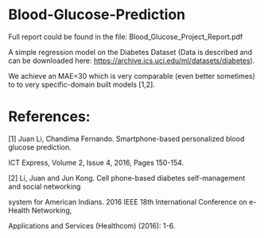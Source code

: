 # Blood-Glucose-Prediction

Full report could be found in the file: Blood_Glucose_Project_Report.pdf

A simple regression model on the Diabetes Dataset (Data is described and can be downloaded here: https://archive.ics.uci.edu/ml/datasets/diabetes).

We achieve an MAE=30 which is very comparable (even better sometimes) to to very specific-domain built models [1,2].

# References:

[1] Juan Li, Chandima Fernando. Smartphone-based personalized blood glucose prediction.

ICT Express, Volume 2, Issue 4, 2016, Pages 150-154.

[2] Li, Juan and Jun Kong. Cell phone-based diabetes self-management and social networking

system for American Indians. 2016 IEEE 18th International Conference on e-Health Networking,

Applications and Services (Healthcom) (2016): 1-6.
